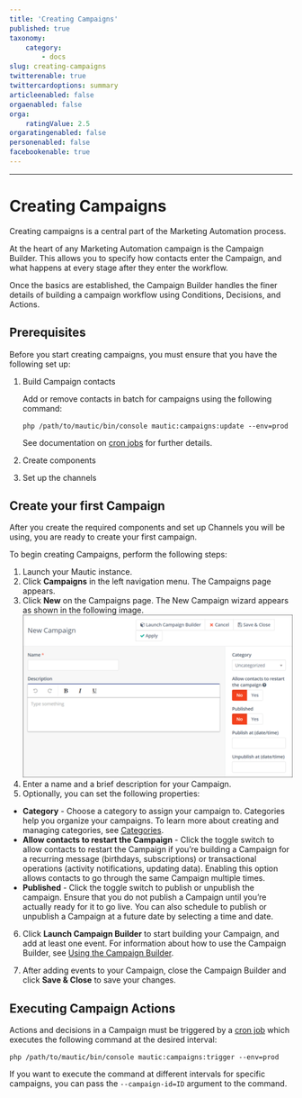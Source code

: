 ```yaml
---
title: 'Creating Campaigns'
published: true
taxonomy:
    category:
        - docs
slug: creating-campaigns
twitterenable: true
twittercardoptions: summary
articleenabled: false
orgaenabled: false
orga:
    ratingValue: 2.5
orgaratingenabled: false
personenabled: false
facebookenable: true
---
```


---------------------

# Creating Campaigns

Creating campaigns is a central part of the Marketing Automation process. 

At the heart of any Marketing Automation campaign is the Campaign Builder. This allows you to specify how contacts enter the Campaign, and what happens at every stage after they enter the workflow. 

Once the basics are established, the Campaign Builder handles the finer details of building a campaign workflow using Conditions, Decisions, and Actions.

## Prerequisites

Before you start creating campaigns, you must ensure that you have the following set up:
<!-- What are the prerequisites of campaign creation? Need more information in this section-->
1. Build Campaign contacts

    Add or remove contacts in batch for campaigns using the following command:

    ```
    php /path/to/mautic/bin/console mautic:campaigns:update --env=prod
    ```

    See documentation on [cron jobs][cron-jobs] for further details.


2. Create components
3. Set up the channels

## Create your first Campaign

After you create the required components and set up Channels you will be using, you are ready to create your first campaign. 

To begin creating Campaigns, perform the following steps:

1. Launch your Mautic instance.
2. Click **Campaigns** in the left navigation menu. The Campaigns page appears.
3. Click **New** on the Campaigns page. The New Campaign wizard appears as shown in the following image.
![Image showing the New Campaign screen](new-campaign.gif)
4. Enter a name and a brief description for your Campaign.
5. Optionally, you can set the following properties:
 - **Category** - Choose a category to assign your campaign to. Categories help you organize your campaigns. To learn more about creating and managing categories, see [Categories][categories].
  - **Allow contacts to restart the Campaign** - Click the toggle switch to allow contacts to restart the Campaign if you’re building a Campaign for a recurring message (birthdays, subscriptions) or transactional operations (activity notifications, updating data). Enabling this option allows contacts to go through the same Campaign multiple times.
   - **Published** - Click the toggle switch to publish or unpublish the campaign. Ensure that you do not publish a Campaign until you’re actually ready for it to go live. You can also schedule to publish or unpublish a Campaign at a future date by selecting a time and date.
6. Click **Launch Campaign Builder** to start building your Campaign, and add at least one event. For information about how to use the Campaign Builder, see [Using the Campaign Builder][using-campaign-builder].

7. After adding events to your Campaign, close the Campaign Builder and click **Save & Close** to save your changes.
   

## Executing Campaign Actions

Actions and decisions in a Campaign must be triggered by a [cron job][cron-jobs] which executes the following command at the desired interval:

```
php /path/to/mautic/bin/console mautic:campaigns:trigger --env=prod
```

If you want to execute the command at different intervals for specific campaigns, you can pass the `--campaign-id=ID` argument to the command.

[cron-jobs]: </setup/cron-jobs>
[categories]: </categories>
[using-campaign-builder]: </using-campaign-builder>
